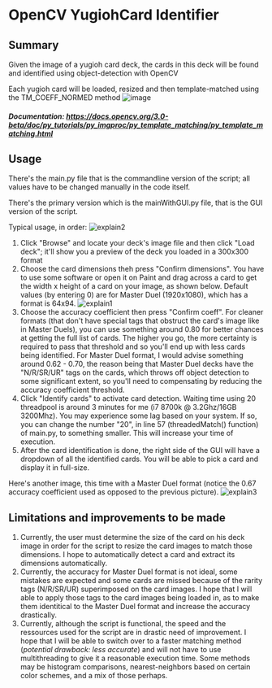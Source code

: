 # OpenCV YugiohCard Identifier
 ## Summary
 Given the image of a yugioh card deck, the cards in this deck will be found and identified using object-detection with OpenCV
 
 Each yugioh card will be loaded, resized and then template-matched using the TM_COEFF_NORMED method
 ![image](https://user-images.githubusercontent.com/68672661/162574585-426aad0e-60b6-409f-bfd0-a361a6849217.png)
##### Documentation: https://docs.opencv.org/3.0-beta/doc/py_tutorials/py_imgproc/py_template_matching/py_template_matching.html

## Usage
There's the main.py file that is the commandline version of the script; all values have to be changed manually in the code itself.

There's the primary version which is the mainWithGUI.py file, that is the GUI version of the script.

Typical usage, in order:
![explain2](https://user-images.githubusercontent.com/68672661/162575006-48317c8f-de32-444a-99e0-30053a5a8b68.jpg)
1) Click "Browse" and locate your deck's image file and then click "Load deck"; it'll show you a preview of the deck you loaded in a 300x300 format
2) Choose the card dimensions theh press "Confirm dimensions". You have to use some software or open it on Paint and drag across a card to get the width x height of a card on your image, as shown below. Default values (by entering 0) are for Master Duel (1920x1080), which has a format is 64x94.
![explain1](https://user-images.githubusercontent.com/68672661/162575085-b3c2f393-276f-4407-8a74-335a50783c88.jpg)
3) Choose the accuracy coefficient then press "Confirm coeff". For cleaner formats (that don't have special tags that obstruct the card's image like in Master Duels), you can use something around 0.80 for better chances at getting the full list of cards. The higher you go, the more certainty is required to pass that threshold and so you'll end up with less cards being identified. For Master Duel format, I would advise something around 0.62 - 0.70, the reason being that Master Duel decks have the "N/R/SR/UR" tags on the cards, which throws off object detection to some significant extent, so you'll need to compensating by reducing the accuracy coefficient threshold.
4) Click "Identify cards" to activate card detection. Waiting time using 20 threadpool is around 3 minutes for me (i7 8700k @ 3.2Ghz/16GB 3200Mhz). You may experience some lag based on your system. If so, you can change the number "20", in line 57 (threadedMatch() function) of main.py, to something smaller. This will increase your time of execution.
5) After the card identification is done, the right side of the GUI will have a dropdown of all the identified cards. You will be able to pick a card and display it in full-size.

Here's another image, this time with a Master Duel format (notice the 0.67 accuracy coefficient used as opposed to the previous picture).
![explain3](https://user-images.githubusercontent.com/68672661/162575502-30bd21a5-55e0-4fbb-9b6c-01b58c412b7c.jpg)

## Limitations and improvements to be made
1) Currently, the user must determine the size of the card on his deck image in order for the script to resize the card images to match those dimensions. I hope to automatically detect a card and extract its dimensions automatically.
2) Currently, the accuracy for Master Duel format is not ideal, some mistakes are expected and some cards are missed because of the rarity tags (N/R/SR/UR) superimposed on the card images. I hope that I will able to apply those tags to the card images being loaded in, as to make them identitical to the Master Duel format and increase the accuracy drastically.
3) Currently, although the script is functional, the speed and the ressources used for the script are in drastic need of improvement. I hope that I will be able to switch over to a faster matching method (*potential drawback: less accurate*) and will not have to use multithreading to give it a reasonable execution time. Some methods may be histogram comparisons, nearest-neighbors based on certain color schemes, and a mix of those perhaps.
